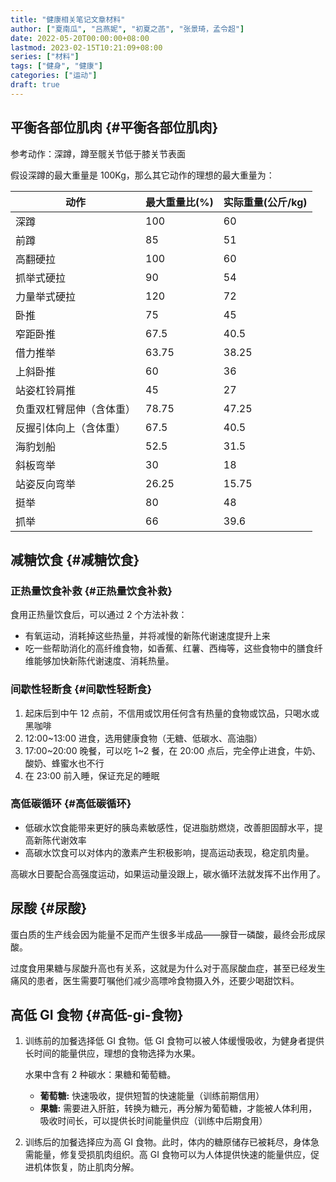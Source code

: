 ```yaml
---
title: "健康相关笔记文章材料"
author: ["夏南瓜", "吕燕妮", "初夏之菡", "张景琦，孟令超"]
date: 2022-05-20T00:00:00+08:00
lastmod: 2023-02-15T10:21:09+08:00
series: ["材料"]
tags: ["健身", "健康"]
categories: ["运动"]
draft: true
---
```


## 平衡各部位肌肉 {#平衡各部位肌肉}

参考动作：深蹲，蹲至髋关节低于膝关节表面

假设深蹲的最大重量是 100Kg，那么其它动作的理想的最大重量为：

| 动作         | 最大重量比(%) | 实际重量(公斤/kg) |
|------------|----------|-------------|
| 深蹲         | 100      | 60          |
| 前蹲         | 85       | 51          |
| 高翻硬拉     | 100      | 60          |
| 抓举式硬拉   | 90       | 54          |
| 力量举式硬拉 | 120      | 72          |
| 卧推         | 75       | 45          |
| 窄距卧推     | 67.5     | 40.5        |
| 借力推举     | 63.75    | 38.25       |
| 上斜卧推     | 60       | 36          |
| 站姿杠铃肩推 | 45       | 27          |
| 负重双杠臂屈伸（含体重） | 78.75    | 47.25       |
| 反握引体向上（含体重） | 67.5     | 40.5        |
| 海豹划船     | 52.5     | 31.5        |
| 斜板弯举     | 30       | 18          |
| 站姿反向弯举 | 26.25    | 15.75       |
| 挺举         | 80       | 48          |
| 抓举         | 66       | 39.6        |


## 减糖饮食 {#减糖饮食}



### 正热量饮食补救 {#正热量饮食补救}

食用正热量饮食后，可以通过 2 个方法补救：

-   有氧运动，消耗掉这些热量，并将减慢的新陈代谢速度提升上来
-   吃一些帮助消化的高纤维食物，如香蕉、红薯、西梅等，这些食物中的膳食纤维能够加快新陈代谢速度、消耗热量。


### 间歇性轻断食 {#间歇性轻断食}

1.  起床后到中午 12 点前，不信用或饮用任何含有热量的食物或饮品，只喝水或黑咖啡
2.  12:00~13:00 进食，选用健康食物（无糖、低碳水、高油脂）
3.  17:00~20:00 晚餐，可以吃 1~2 餐，在 20:00 点后，完全停止进食，牛奶、酸奶、蜂蜜水也不行
4.  在 23:00 前入睡，保证充足的睡眠


### 高低碳循环 {#高低碳循环}

-   低碳水饮食能带来更好的胰岛素敏感性，促进脂肪燃烧，改善胆固醇水平，提高新陈代谢效率
-   高碳水饮食可以对体内的激素产生积极影响，提高运动表现，稳定肌肉量。

高碳水日要配合高强度运动，如果运动量没跟上，碳水循环法就发挥不出作用了。


## 尿酸 {#尿酸}

蛋白质的生产线会因为能量不足而产生很多半成品——腺苷一磷酸，最终会形成尿酸。

过度食用果糖与尿酸升高也有关系，这就是为什么对于高尿酸血症，甚至已经发生痛风的患者，医生需要叮嘱他们减少高嘌呤食物摄入外，还要少喝甜饮料。


## 高低 GI 食物 {#高低-gi-食物}

1.  训练前的加餐选择低 GI 食物。低 GI 食物可以被人体缓慢吸收，为健身者提供长时间的能量供应，理想的食物选择为水果。

    水果中含有 2 种碳水：果糖和葡萄糖。

    -   **葡萄糖:** 快速吸收，提供短暂的快速能量（训练前期信用）
    -   **果糖:** 需要进入肝脏，转换为糖元，再分解为葡萄糖，才能被人体利用，吸收时间长，可以提供长时间能量供应（训练中后期食用）

2.  训练后的加餐选择应为高 GI 食物。此时，体内的糖原储存已被耗尽，身体急需能量，修复受损肌肉组织。高 GI 食物可以为人体提供快速的能量供应，促进机体恢复，防止肌肉分解。
